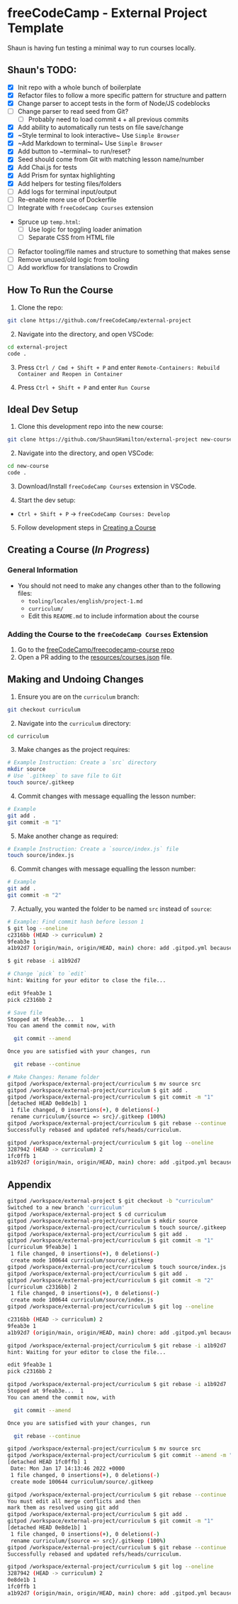 # freeCodeCamp - External Project Template

Shaun is having fun testing a minimal way to run courses locally.

## Shaun's TODO:

- [x] Init repo with a whole bunch of boilerplate
- [x] Refactor files to follow a more specific pattern for structure and pattern
- [x] Change parser to accept tests in the form of Node/JS codeblocks
- [ ] Change parser to read seed from Git?
  - [ ] Probably need to load commit `4` + all previous commits
- [x] Add ability to automatically run tests on file save/change
- [x] ~Style terminal to look interactive~ Use `Simple Browser`
- [x] ~Add Markdown to terminal~ Use `Simple Browser`
- [x] Add button to ~terminal~ to run/reset?
- [x] Seed should come from Git with matching lesson name/number
- [x] Add Chai.js for tests
- [x] Add Prism for syntax highlighting
- [x] Add helpers for testing files/folders
- [ ] Add logs for terminal input/output
- [ ] Re-enable more use of Dockerfile
- [ ] Integrate with `freeCodeCamp Courses` extension
- Spruce up `temp.html`:
  - [ ] Use logic for toggling loader animation
  - [ ] Separate CSS from HTML file
- [ ] Refactor tooling/file names and structure to something that makes sense
- [ ] Remove unused/old logic from tooling
- [ ] Add workflow for translations to Crowdin

## How To Run the Course

1. Clone the repo:

```bash
git clone https://github.com/freeCodeCamp/external-project
```

2. Navigate into the directory, and open VSCode:

```bash
cd external-project
code .
```

3. Press `Ctrl / Cmd + Shift + P` and enter `Remote-Containers: Rebuild Container and Reopen in Container`

4. Press `Ctrl + Shift + P` and enter `Run Course`

## Ideal Dev Setup

1. Clone this development repo into the new course:

```bash
git clone https://github.com/ShaunSHamilton/external-project new-course
```

2. Navigate into the directory, and open VSCode:

```bash
cd new-course
code .
```

3. Download/Install `freeCodeCamp Courses` extension in VSCode.

4. Start the dev setup:

- `Ctrl + Shift + P` -> `freeCodeCamp Courses: Develop`

5. Follow development steps in [Creating a Course](#creating-a-course)

## Creating a Course (_In Progress_)

### General Information

- You should not need to make any changes other than to the following files:
  - `tooling/locales/english/project-1.md`
  - `curriculum/`
  - Edit this `README.md` to include information about the course

### Adding the Course to the `freeCodeCamp Courses` Extension

1. Go to the [freeCodeCamp/freecodecamp-course repo](https://github.com/freeCodeCamp/freecodecamp-course)
2. Open a PR adding to the [resources/courses.json](https://github.com/freeCodeCamp/freecodecamp-course/blob/master/resources/courses.json) file.

## Making and Undoing Changes

1. Ensure you are on the `curriculum` branch:

```bash
git checkout curriculum
```

2. Navigate into the `curriculum` directory:

```bash
cd curriculum
```

3. Make changes as the project requires:

```bash
# Example Instruction: Create a `src` directory
mkdir source
# Use `.gitkeep` to save file to Git
touch source/.gitkeep
```

4. Commit changes with message equalling the lesson number:

```bash
# Example
git add .
git commit -m "1"
```

5. Make another change as required:

```bash
# Example Instruction: Create a `source/index.js` file
touch source/index.js
```

6. Commit changes with message equalling the lesson number:

```bash
# Example
git add .
git commit -m "2"
```

7. Actually, you wanted the folder to be named `src` instead of `source`:

```bash
# Example: Find commit hash before lesson 1
$ git log --oneline
c2316bb (HEAD -> curriculum) 2
9feab3e 1
a1b92d7 (origin/main, origin/HEAD, main) chore: add .gitpod.yml because Shaun likes to

$ git rebase -i a1b92d7

# Change `pick` to `edit`
hint: Waiting for your editor to close the file...

edit 9feab3e 1
pick c2316bb 2

# Save file
Stopped at 9feab3e...  1
You can amend the commit now, with

  git commit --amend

Once you are satisfied with your changes, run

  git rebase --continue

# Make Changes: Rename folder
gitpod /workspace/external-project/curriculum $ mv source src
gitpod /workspace/external-project/curriculum $ git add .
gitpod /workspace/external-project/curriculum $ git commit -m "1"
[detached HEAD 0e8de1b] 1
 1 file changed, 0 insertions(+), 0 deletions(-)
 rename curriculum/{source => src}/.gitkeep (100%)
gitpod /workspace/external-project/curriculum $ git rebase --continue
Successfully rebased and updated refs/heads/curriculum.

gitpod /workspace/external-project/curriculum $ git log --oneline
3287942 (HEAD -> curriculum) 2
1fc0ffb 1
a1b92d7 (origin/main, origin/HEAD, main) chore: add .gitpod.yml because Shaun likes to
```

## Appendix

```bash
gitpod /workspace/external-project $ git checkout -b "curriculum"
Switched to a new branch 'curriculum'
gitpod /workspace/external-project $ cd curriculum
gitpod /workspace/external-project/curriculum $ mkdir source
gitpod /workspace/external-project/curriculum $ touch source/.gitkeep
gitpod /workspace/external-project/curriculum $ git add .
gitpod /workspace/external-project/curriculum $ git commit -m "1"
[curriculum 9feab3e] 1
 1 file changed, 0 insertions(+), 0 deletions(-)
 create mode 100644 curriculum/source/.gitkeep
gitpod /workspace/external-project/curriculum $ touch source/index.js
gitpod /workspace/external-project/curriculum $ git add .
gitpod /workspace/external-project/curriculum $ git commit -m "2"
[curriculum c2316bb] 2
 1 file changed, 0 insertions(+), 0 deletions(-)
 create mode 100644 curriculum/source/index.js
gitpod /workspace/external-project/curriculum $ git log --oneline

c2316bb (HEAD -> curriculum) 2
9feab3e 1
a1b92d7 (origin/main, origin/HEAD, main) chore: add .gitpod.yml because Shaun likes to

gitpod /workspace/external-project/curriculum $ git rebase -i a1b92d7
hint: Waiting for your editor to close the file...

edit 9feab3e 1
pick c2316bb 2

gitpod /workspace/external-project/curriculum $ git rebase -i a1b92d7
Stopped at 9feab3e...  1
You can amend the commit now, with

  git commit --amend

Once you are satisfied with your changes, run

  git rebase --continue

gitpod /workspace/external-project/curriculum $ mv source src
gitpod /workspace/external-project/curriculum $ git commit --amend -m "1"
[detached HEAD 1fc0ffb] 1
 Date: Mon Jan 17 14:13:46 2022 +0000
 1 file changed, 0 insertions(+), 0 deletions(-)
 create mode 100644 curriculum/source/.gitkeep

gitpod /workspace/external-project/curriculum $ git rebase --continue
You must edit all merge conflicts and then
mark them as resolved using git add
gitpod /workspace/external-project/curriculum $ git add .
gitpod /workspace/external-project/curriculum $ git commit -m "1"
[detached HEAD 0e8de1b] 1
 1 file changed, 0 insertions(+), 0 deletions(-)
 rename curriculum/{source => src}/.gitkeep (100%)
gitpod /workspace/external-project/curriculum $ git rebase --continue
Successfully rebased and updated refs/heads/curriculum.

gitpod /workspace/external-project/curriculum $ git log --oneline
3287942 (HEAD -> curriculum) 2
0e8de1b 1
1fc0ffb 1
a1b92d7 (origin/main, origin/HEAD, main) chore: add .gitpod.yml because Shaun likes to
```
